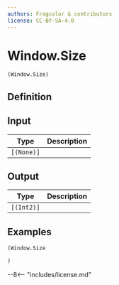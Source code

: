 ```yaml
---
authors: Fragcolor & contributors
license: CC-BY-SA-4.0
---
```



# Window.Size

```clojure
(Window.Size)
```


## Definition




## Input

| Type | Description |
|------|-------------|
| `[(None)]` |  |


## Output

| Type | Description |
|------|-------------|
| `[(Int2)]` |  |


## Examples

```clojure
(Window.Size

)
```


--8<-- "includes/license.md"
